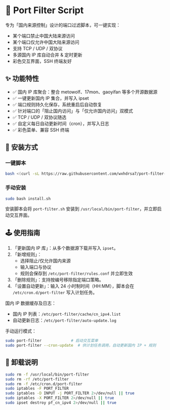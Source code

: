 # 🧱 Port Filter Script

专为「国内来源控制」设计的端口过滤脚本，可一键实现：

- 某个端口禁止中国大陆来源访问
- 某个端口仅允许中国大陆来源访问
- 支持 TCP / UDP / 双协议
- 多源国内 IP 库自动合并 & 定时更新
- 彩色交互界面，SSH 终端友好

## ✨ 功能特性
- ✅ 国内 IP 库聚合：整合 metowolf、17mon、gaoyifan 等多个开源数据源
- ✅ 一键更新国内 IP 集合，并写入 ipset
- ✅ 端口规则持久化保存，系统重启后自动恢复
- ✅ 针对端口的「阻止国内访问」与「仅允许国内访问」双模式
- ✅ TCP / UDP / 双协议随选
- ✅ 自定义每日自动更新时间（cron），并写入日志
- ✅ 彩色菜单、兼容 SSH 终端

## 🚀 安装方式
### 一键脚本
```bash
bash <(curl -sL https://raw.githubusercontent.com/wxhdrsa7/port-filter-script/main/install.sh)
```

### 手动安装
```bash
sudo bash install.sh
```

安装脚本会将 `port-filter.sh` 安装到 `/usr/local/bin/port-filter`，并立即启动交互界面。

## 🕹 使用指南
1. 「更新国内 IP 库」：从多个数据源下载并写入 `ipset`。
2. 「新增规则」：
   - 选择阻止/仅允许国内来源
   - 输入端口与协议
   - 规则会保存到 `/etc/port-filter/rules.conf` 并立即生效
3. 「删除规则」：支持按编号移除指定端口策略。
4. 「设置自动更新」：输入 24 小时制时间（HH:MM），脚本会在 `/etc/cron.d/port-filter` 写入计划任务。

国内 IP 数据缓存及日志：
- 国内 IP 列表：`/etc/port-filter/cache/cn_ipv4.list`
- 自动更新日志：`/etc/port-filter/auto-update.log`

手动运行模式：
```bash
sudo port-filter             # 启动交互菜单
sudo port-filter --cron-update  # 供计划任务调用，自动更新国内 IP + 规则
```

## 🧹 卸载说明
```bash
sudo rm -f /usr/local/bin/port-filter
sudo rm -rf /etc/port-filter
sudo rm -f /etc/cron.d/port-filter
sudo iptables -F PORT_FILTER
sudo iptables -D INPUT -j PORT_FILTER 2>/dev/null || true
sudo iptables -X PORT_FILTER 2>/dev/null || true
sudo ipset destroy pf_cn_ipv4 2>/dev/null || true
```
